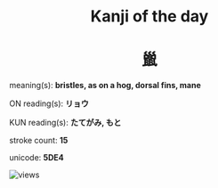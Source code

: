 <h1 align="center">Kanji of the day</h1>
<h1 align="center">巤</h1>
<p align="left">meaning(s): <b>bristles, as on a hog, dorsal fins, mane</b></p>
<p align="left">ON reading(s): <b>リョウ</b></p>
<p align="left">KUN reading(s): <b>たてがみ, もと</b></p>
<p align="left">stroke count: <b>15</b></p>
<p align="left">unicode: <b>5DE4</b></p>
<p align="left"><img src="https://komarev.com/ghpvc/?username=tristanwagner-kanjioftheday&label=Views&color=0e75b6&style=flat" alt="views"/></p>
